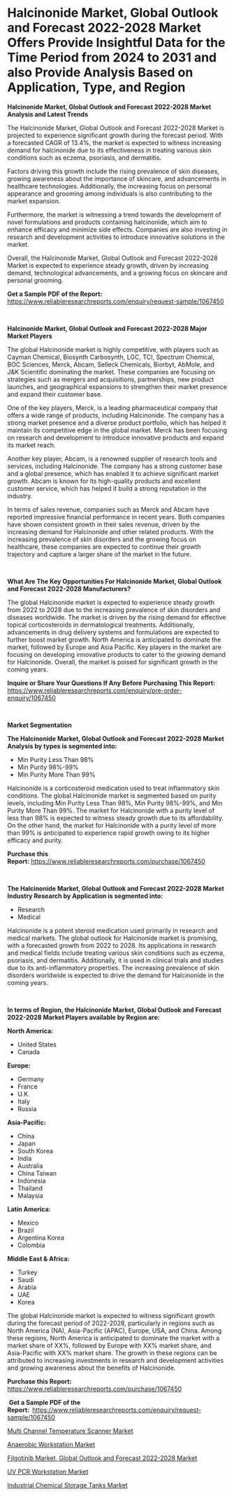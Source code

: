 <p><h1>Halcinonide Market, Global Outlook and Forecast 2022-2028 Market Offers Provide Insightful Data for the Time Period from 2024 to 2031 and also Provide Analysis Based on Application, Type, and Region</h1></p><p><strong>Halcinonide Market, Global Outlook and Forecast 2022-2028 Market Analysis and Latest Trends</strong></p>
<p><p>The Halcinonide Market, Global Outlook and Forecast 2022-2028 Market is projected to experience significant growth during the forecast period. With a forecasted CAGR of 13.4%, the market is expected to witness increasing demand for halcinonide due to its effectiveness in treating various skin conditions such as eczema, psoriasis, and dermatitis. </p><p>Factors driving this growth include the rising prevalence of skin diseases, growing awareness about the importance of skincare, and advancements in healthcare technologies. Additionally, the increasing focus on personal appearance and grooming among individuals is also contributing to the market expansion.</p><p>Furthermore, the market is witnessing a trend towards the development of novel formulations and products containing halcinonide, which aim to enhance efficacy and minimize side effects. Companies are also investing in research and development activities to introduce innovative solutions in the market.</p><p>Overall, the Halcinonide Market, Global Outlook and Forecast 2022-2028 Market is expected to experience steady growth, driven by increasing demand, technological advancements, and a growing focus on skincare and personal grooming.</p></p>
<p><strong>Get a Sample PDF of the Report:&nbsp;</strong> <a href="https://www.reliableresearchreports.com/enquiry/request-sample/1067450">https://www.reliableresearchreports.com/enquiry/request-sample/1067450</a></p>
<p>&nbsp;</p>
<p><strong>Halcinonide Market, Global Outlook and Forecast 2022-2028 Major Market Players</strong></p>
<p><p>The global Halcinonide market is highly competitive, with players such as Cayman Chemical, Biosynth Carbosynth, LGC, TCI, Spectrum Chemical, BOC Sciences, Merck, Abcam, Selleck Chemicals, Biorbyt, AbMole, and J&K Scientific dominating the market. These companies are focusing on strategies such as mergers and acquisitions, partnerships, new product launches, and geographical expansions to strengthen their market presence and expand their customer base.</p><p>One of the key players, Merck, is a leading pharmaceutical company that offers a wide range of products, including Halcinonide. The company has a strong market presence and a diverse product portfolio, which has helped it maintain its competitive edge in the global market. Merck has been focusing on research and development to introduce innovative products and expand its market reach.</p><p>Another key player, Abcam, is a renowned supplier of research tools and services, including Halcinonide. The company has a strong customer base and a global presence, which has enabled it to achieve significant market growth. Abcam is known for its high-quality products and excellent customer service, which has helped it build a strong reputation in the industry.</p><p>In terms of sales revenue, companies such as Merck and Abcam have reported impressive financial performance in recent years. Both companies have shown consistent growth in their sales revenue, driven by the increasing demand for Halcinonide and other related products. With the increasing prevalence of skin disorders and the growing focus on healthcare, these companies are expected to continue their growth trajectory and capture a larger share of the market in the future.</p></p>
<p>&nbsp;</p>
<p><strong>What Are The Key Opportunities For Halcinonide Market, Global Outlook and Forecast 2022-2028 Manufacturers?</strong></p>
<p><p>The global Halcinonide market is expected to experience steady growth from 2022 to 2028 due to the increasing prevalence of skin disorders and diseases worldwide. The market is driven by the rising demand for effective topical corticosteroids in dermatological treatments. Additionally, advancements in drug delivery systems and formulations are expected to further boost market growth. North America is anticipated to dominate the market, followed by Europe and Asia Pacific. Key players in the market are focusing on developing innovative products to cater to the growing demand for Halcinonide. Overall, the market is poised for significant growth in the coming years.</p></p>
<p><strong>Inquire or Share Your Questions If Any Before Purchasing This Report:</strong> <a href="https://www.reliableresearchreports.com/enquiry/pre-order-enquiry/1067450">https://www.reliableresearchreports.com/enquiry/pre-order-enquiry/1067450</a></p>
<p>&nbsp;</p>
<p><strong>Market Segmentation</strong></p>
<p><strong>The Halcinonide Market, Global Outlook and Forecast 2022-2028 Market Analysis by types is segmented into:</strong></p>
<p><ul><li>Min Purity Less Than 98%</li><li>Min Purity 98%-99%</li><li>Min Purity More Than 99%</li></ul></p>
<p><p>Halcinonide is a corticosteroid medication used to treat inflammatory skin conditions. The global Halcinonide market is segmented based on purity levels, including Min Purity Less Than 98%, Min Purity 98%-99%, and Min Purity More Than 99%. The market for Halcinonide with a purity level of less than 98% is expected to witness steady growth due to its affordability. On the other hand, the market for Halcinonide with a purity level of more than 99% is anticipated to experience rapid growth owing to its higher efficacy and purity.</p></p>
<p><strong>Purchase this Report:&nbsp;</strong><a href="https://www.reliableresearchreports.com/purchase/1067450">https://www.reliableresearchreports.com/purchase/1067450</a></p>
<p>&nbsp;</p>
<p><strong>The Halcinonide Market, Global Outlook and Forecast 2022-2028 Market Industry Research by Application is segmented into:</strong></p>
<p><ul><li>Research</li><li>Medical</li></ul></p>
<p><p>Halcinonide is a potent steroid medication used primarily in research and medical markets. The global outlook for Halcinonide market is promising, with a forecasted growth from 2022 to 2028. Its applications in research and medical fields include treating various skin conditions such as eczema, psoriasis, and dermatitis. Additionally, it is used in clinical trials and studies due to its anti-inflammatory properties. The increasing prevalence of skin disorders worldwide is expected to drive the demand for Halcinonide in the coming years.</p></p>
<p>&nbsp;</p>
<p><strong>In terms of Region, the Halcinonide Market, Global Outlook and Forecast 2022-2028 Market Players available by Region are:</strong></p>
<p>
    <p> <strong> North America: </strong>
        <ul>
            <li>United States</li>
            <li>Canada</li>
        </ul>
        </p> 
    <p> <strong> Europe: </strong>
        <ul>
            <li>Germany</li>
            <li>France</li>
            <li>U.K.</li>
            <li>Italy</li>
            <li>Russia</li>
        </ul>
        </p> 
    <p> <strong> Asia-Pacific: </strong>
        <ul>
            <li>China</li>
            <li>Japan</li>
            <li>South Korea</li>
            <li>India</li>
            <li>Australia</li>
            <li>China Taiwan</li>
            <li>Indonesia</li>
            <li>Thailand</li>
            <li>Malaysia</li>
        </ul>
        </p> 
    <p> <strong> Latin America: </strong>
        <ul>
            <li>Mexico</li>
            <li>Brazil</li>
            <li>Argentina Korea</li>
            <li>Colombia</li>
        </ul>
        </p> 
    <p> <strong> Middle East & Africa: </strong>
        <ul>
            <li>Turkey</li>
            <li>Saudi</li>
            <li>Arabia</li>
            <li>UAE</li>
            <li>Korea</li>
        </ul>
    </p>
    </p>
<p><p>The global Halcinonide market is expected to witness significant growth during the forecast period of 2022-2028, particularly in regions such as North America (NA), Asia-Pacific (APAC), Europe, USA, and China. Among these regions, North America is anticipated to dominate the market with a market share of XX%, followed by Europe with XX% market share, and Asia-Pacific with XX% market share. The growth in these regions can be attributed to increasing investments in research and development activities and growing awareness about the benefits of Halcinonide.</p></p>
<p><strong>Purchase this Report: </strong><a href="https://www.reliableresearchreports.com/purchase/1067450">https://www.reliableresearchreports.com/purchase/1067450</a></p>
<p>&nbsp;<strong>Get a Sample PDF of the Report:&nbsp;&nbsp;</strong><a href="https://www.reliableresearchreports.com/enquiry/request-sample/1067450">https://www.reliableresearchreports.com/enquiry/request-sample/1067450</a></p>
<p><strong></strong></p>
<p><p><a href="https://medium.com/@elzaziemann1943/multi-channel-temperature-scanner-market-report-reveals-the-latest-trends-and-growth-opportunities-af138e83ec39">Multi Channel Temperature Scanner Market</a></p><p><a href="https://medium.com/@soledadroob625/anaerobic-workstation-market-outlook-industry-overview-and-forecast-2024-to-2031-0afaa5874fde">Anaerobic Workstation Market</a></p><p><a href="https://github.com/nathandecarvalho/Market-Research-Report-List-1/blob/main/filgotinib-market-global-outlook-and-forecast-2022-2028-market.md">Filgotinib Market, Global Outlook and Forecast 2022-2028 Market</a></p><p><a href="https://medium.com/@soledadroob625/uv-pcr-workstation-market-size-reveals-the-best-marketing-channels-in-global-industry-6ca656f7b7b2">UV PCR Workstation Market</a></p><p><a href="https://medium.com/@michellebutler19/industrial-chemical-storage-tanks-market-size-cagr-trends-2024-2030-4489954fa247">Industrial Chemical Storage Tanks Market</a></p></p>